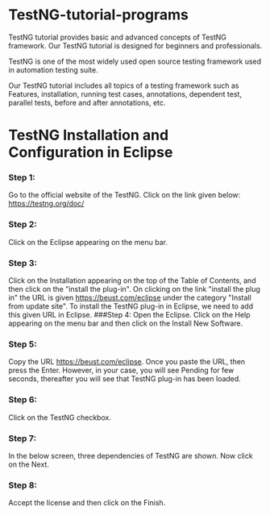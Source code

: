 # TestNG-tutorial-programs

TestNG tutorial provides basic and advanced concepts of TestNG framework. Our TestNG tutorial is designed for beginners and professionals.

TestNG is one of the most widely used open source testing framework used in automation testing suite.

Our TestNG tutorial includes all topics of a testing framework such as Features, installation, running test cases, annotations, dependent test, parallel tests, before and after annotations, etc.
# TestNG Installation and Configuration in Eclipse

### Step 1: 
Go to the official website of the TestNG. Click on the link given below: https://testng.org/doc/
### Step 2: 
Click on the Eclipse appearing on the menu bar.
### Step 3: 
Click on the Installation appearing on the top of the Table of Contents, and then click on the "install the plug-in". On clicking on the link "install the plug in"
the URL is given https://beust.com/eclipse under the category "Install from update site". To install the TestNG plug-in in Eclipse, we need to add this given URL in Eclipse.
###Step 4:
Open the Eclipse. Click on the Help appearing on the menu bar and then click on the Install New Software.
### Step 5: 
Copy the URL https://beust.com/eclipse. Once you paste the URL, then press the Enter. However, in your case, you will see Pending for few seconds, thereafter you will see that TestNG plug-in has been loaded.
### Step 6: 
Click on the TestNG checkbox.
### Step 7: 
In the below screen, three dependencies of TestNG are shown. Now click on the Next.
### Step 8: 
Accept the license and then click on the Finish.
